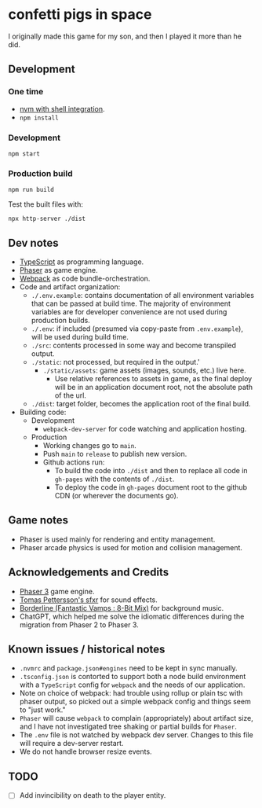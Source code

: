 # confetti pigs in space

I originally made this game for my son, and then I played it more than he did.


## Development

### One time

- [nvm with shell integration](https://github.com/nvm-sh/nvm?tab=readme-ov-file#deeper-shell-integration).
- `npm install`

### Development

`npm start`

### Production build

`npm run build`

Test the built files with:

`npx http-server ./dist`


## Dev notes

- [TypeScript](https://www.typescriptlang.org/) as programming language.
- [Phaser](https://phaser.io/) as game engine.
- [Webpack](https://webpack.js.org/) as code bundle-orchestration.
- Code and artifact organization:
  - `./.env.example`: contains documentation of all environment variables that can be passed at build time. The majority of environment variables are for developer convenience are not used during production builds.
  - `./.env`: if included (presumed via copy-paste from `.env.example`), will be used during build time.
  - `./src`: contents processed in some way and become transpiled output.
  - `./static`: not processed, but required in the output.'
    - `./static/assets`: game assets (images, sounds, etc.) live here.
      - Use relative references to assets in game, as the final deploy will be in an application document root, not the absolute path of the url.
  - `./dist`: target folder, becomes the application root of the final build.
- Building code:
  - Development
    - `webpack-dev-server` for code watching and application hosting.
  - Production
    - Working changes go to `main`.
    - Push `main` to `release` to publish new version.
    - Github actions run:
      - To build the code into  `./dist` and then to replace all code in `gh-pages` with the contents of `./dist`.
      - To deploy the code in `gh-pages` document root to the github CDN (or wherever the documents go).

## Game notes

- Phaser is used mainly for rendering and entity management.
- Phaser arcade physics is used for motion and collision management.

## Acknowledgements and Credits

- [Phaser 3](http://phaser.io) game engine.
- [Tomas Pettersson's sfxr](http://www.drpetter.se/project_sfxr.html) for sound effects.
- [Borderline (Fantastic Vamps : 8-Bit Mix)](http://dig.ccmixter.org/files/vamps/8749) for background music.
- ChatGPT, which helped me solve the idiomatic differences during the migration from Phaser 2 to Phaser 3.


## Known issues / historical notes

- `.nvmrc` and `package.json#engines` need to be kept in sync manually.
- `.tsconfig.json` is contorted to support both a node build environment with a `TypeScript` config for `webpack` and the needs of our application.
- Note on choice of webpack: had trouble using rollup or plain tsc with phaser output, so picked out a simple webpack config and things seem to "just work."
- `Phaser` will cause `webpack` to complain (appropriately) about artifact size, and I have not investigated tree shaking or partial builds for `Phaser`.
- The `.env` file is not watched by webpack dev server. Changes to this file will require a dev-server restart.
- We do not handle browser resize events.

## TODO

- [ ] Add invincibility on death to the player entity.